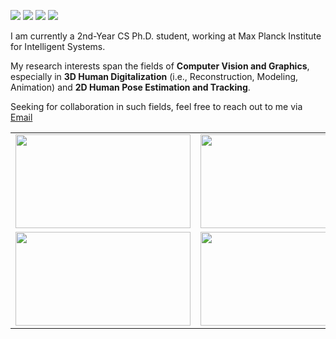 [![](https://img.shields.io/badge/website-orange?&style=for-the-badge&logo=Google%20chrome&logoColor=white)](https://xiuyuliang.cn/)
[![](https://img.shields.io/badge/google%20scholar-%234285F4.svg?&style=for-the-badge&logo=google-scholar&logoColor=white)](https://scholar.google.com.hk/citations?hl=zh-CN&user=9zAA9rQAAAAJ)
[![](https://img.shields.io/twitter/follow/yuliangxiu?style=for-the-badge&logo=Twitter&labelColor=00acee&logoColor=white&color=2bc4ff)](https://twitter.com/yuliangxiu)
[![](https://img.shields.io/youtube/channel/views/UCicL0Co86tGbzoV2heWiEaA?logo=youtube&labelColor=ce4630&style=for-the-badge)](https://www.youtube.com/channel/UCicL0Co86tGbzoV2heWiEaA)

I am currently a 2nd-Year CS Ph.D. student, working at Max Planck Institute for Intelligent Systems. 

My research interests span the fields of **Computer Vision and Graphics**, especially in **3D Human Digitalization** (i.e., Reconstruction, Modeling, Animation) and **2D Human Pose Estimation and Tracking**. 

Seeking for collaboration in such fields, feel free to reach out to me via <a href="mailto:yuliang.xiu@tuebingen.mpg.de?subject=intention of cooperation from [name]-[title]-[institute]">Email</a>

<!-- ![](https://github-readme-stats-one-bice.vercel.app/api?username=yuliangxiu&show_icons=true&include_all_commits=true&count_private=true&role=OWNER,ORGANIZATION_MEMBER,COLLABORATOR) -->

<table style="margin-left:auto; margin-right:auto;">
  <tr>
    <td><img src="https://user-images.githubusercontent.com/7944350/153691460-5157b0f9-5026-4ae3-8c29-72e83271786b.gif" height=150px width=280px></td>
    <td><img src="https://user-images.githubusercontent.com/7944350/153691473-651f5c22-582e-4d98-9bfe-83574bd31af4.gif" height=150px width=280px></td>
    <td><img src="https://user-images.githubusercontent.com/7944350/153692532-eaa3bbcf-a53b-48ec-a079-47df8f317fe7.gif" height=150px width=280px></td>
  </tr>
  <tr>
    <td><img src="https://user-images.githubusercontent.com/7944350/153691477-aad7064b-a36c-4d73-bb03-95d01bc08e13.gif" height=150px width=280px></td>
    <td><img src="https://user-images.githubusercontent.com/7944350/153691479-4186d4a8-b11a-4aee-9ae7-082f7dabb318.gif" height=150px width=280px></td>
    <td><img src="https://user-images.githubusercontent.com/7944350/153692331-548cd112-ba9c-4b4b-b7d9-6fe32fe3d8de.gif" height=150px width=280px></td>
  </tr>
</table>
